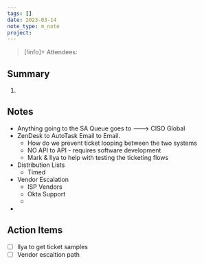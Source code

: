```yaml
---
tags: []
date: 2023-03-14
note_type: m_note
project:
---
```


> [!info]+
>Attendees: 


## Summary
1. 


## Notes
* Anything going to the SA Queue goes to ---> CISO Global
* ZenDesk to AutoTask Email to Email. 
	* How do we prevent ticket looping between the two systems
	* NO API to API - requires software development
	* Mark & Ilya to help with testing the ticketing  flows
* Distribution Lists
	* Timed
* Vendor Escalation
	* ISP Vendors
	* Okta Support
	* 
* 
## Action Items
- [ ] Ilya to get ticket samples
- [ ] Vendor escaltion path